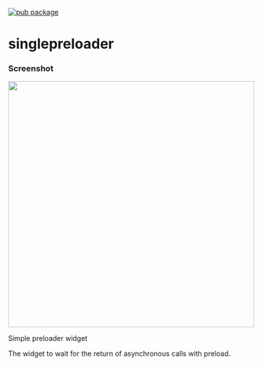 [![pub package](https://img.shields.io/pub/v/singlepreloader.svg)](https://pub.dev/packages/singlepreloader)

# singlepreloader

### Screenshot

<img src="https://leonardopinho.com/singlepreloader/plugin_preloader_2.gif" height="500em" />

Simple preloader widget

The widget to wait for the return of asynchronous calls with preload.
